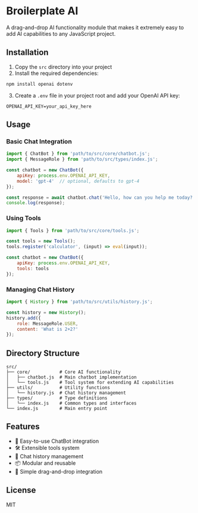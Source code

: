 # Broilerplate AI

A drag-and-drop AI functionality module that makes it extremely easy to add AI capabilities to any JavaScript project.

## Installation

1. Copy the `src` directory into your project
2. Install the required dependencies:
```bash
npm install openai dotenv
```

3. Create a `.env` file in your project root and add your OpenAI API key:
```
OPENAI_API_KEY=your_api_key_here
```

## Usage

### Basic Chat Integration

```javascript
import { ChatBot } from 'path/to/src/core/chatbot.js';
import { MessageRole } from 'path/to/src/types/index.js';

const chatbot = new ChatBot({
    apiKey: process.env.OPENAI_API_KEY,
    model: 'gpt-4'  // optional, defaults to gpt-4
});

const response = await chatbot.chat('Hello, how can you help me today?');
console.log(response);
```

### Using Tools

```javascript
import { Tools } from 'path/to/src/core/tools.js';

const tools = new Tools();
tools.register('calculator', (input) => eval(input));

const chatbot = new ChatBot({
    apiKey: process.env.OPENAI_API_KEY,
    tools: tools
});
```

### Managing Chat History

```javascript
import { History } from 'path/to/src/utils/history.js';

const history = new History();
history.add({
    role: MessageRole.USER,
    content: 'What is 2+2?'
});
```

## Directory Structure

```
src/
├── core/           # Core AI functionality
│   ├── chatbot.js  # Main chatbot implementation
│   └── tools.js    # Tool system for extending AI capabilities
├── utils/          # Utility functions
│   └── history.js  # Chat history management
├── types/          # Type definitions
│   └── index.js    # Common types and interfaces
└── index.js        # Main entry point
```

## Features

- 🤖 Easy-to-use ChatBot integration
- 🛠️ Extensible tools system
- 📝 Chat history management
- 📦 Modular and reusable
- 🔌 Simple drag-and-drop integration

## License

MIT